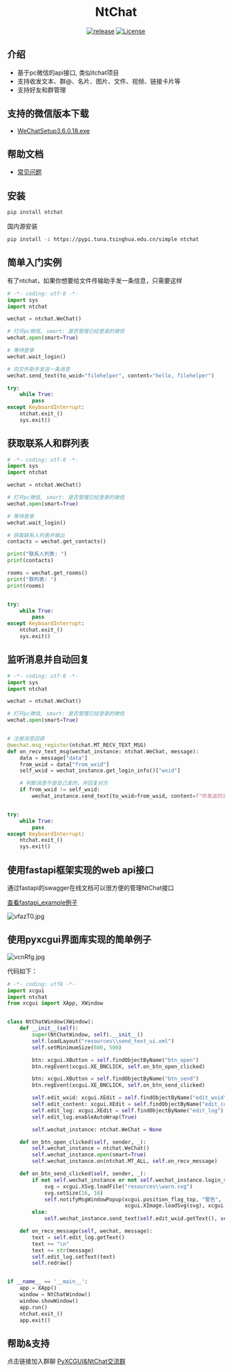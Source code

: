 <h1 align="center">NtChat</h1>
<p align="center">
    <a href="https://github.com/smallevilbeast/ntchat/releases"><img src="https://img.shields.io/badge/release-0.1.5-blue.svg?" alt="release"></a>
    <a href="https://opensource.org/licenses/MIT"><img src="https://img.shields.io/badge/License-MIT-brightgreen.svg?" alt="License"></a>
</p>




## 介绍

- 基于pc微信的api接口, 类似itchat项目
- 支持收发文本、群@、名片、图片、文件、视频、链接卡片等
- 支持好友和群管理
  
## 支持的微信版本下载
- [WeChatSetup3.6.0.18.exe](https://webcdn.m.qq.com/spcmgr/download/WeChat3.6.0.18.exe)

## 帮助文档
- [常见问题](docs/FAQ.md)

## 安装

```bash
pip install ntchat
```
国内源安装
```bash
pip install -i https://pypi.tuna.tsinghua.edu.cn/simple ntchat
```

## 简单入门实例

有了ntchat，如果你想要给文件传输助手发一条信息，只需要这样

```python
# -*- coding: utf-8 -*-
import sys
import ntchat

wechat = ntchat.WeChat()

# 打开pc微信, smart: 是否管理已经登录的微信
wechat.open(smart=True)

# 等待登录
wechat.wait_login()

# 向文件助手发送一条消息
wechat.send_text(to_wxid="filehelper", content="hello, filehelper")

try:
    while True:
        pass
except KeyboardInterrupt:
    ntchat.exit_()
    sys.exit()
```

## 获取联系人和群列表
```python
# -*- coding: utf-8 -*-
import sys
import ntchat

wechat = ntchat.WeChat()

# 打开pc微信, smart: 是否管理已经登录的微信
wechat.open(smart=True)

# 等待登录
wechat.wait_login()

# 获取联系人列表并输出
contacts = wechat.get_contacts()

print("联系人列表: ")
print(contacts)

rooms = wechat.get_rooms()
print("群列表: ")
print(rooms)


try:
    while True:
        pass
except KeyboardInterrupt:
    ntchat.exit_()
    sys.exit()
```

## 监听消息并自动回复

```python
# -*- coding: utf-8 -*-
import sys
import ntchat

wechat = ntchat.WeChat()

# 打开pc微信, smart: 是否管理已经登录的微信
wechat.open(smart=True)


# 注册消息回调
@wechat.msg_register(ntchat.MT_RECV_TEXT_MSG)
def on_recv_text_msg(wechat_instance: ntchat.WeChat, message):
    data = message["data"]
    from_wxid = data["from_wxid"]
    self_wxid = wechat_instance.get_login_info()["wxid"]

    # 判断消息不是自己发的，并回复对方
    if from_wxid != self_wxid:
        wechat_instance.send_text(to_wxid=from_wxid, content=f"你发送的消息是: {data['msg']}")


try:
    while True:
        pass
except KeyboardInterrupt:
    ntchat.exit_()
    sys.exit()
```

## 使用fastapi框架实现的web api接口

通过fastapi的swagger在线文档可以很方便的管理NtChat接口

[查看fastapi_example例子](./fastapi_example)

![vfazT0.jpg](https://s1.ax1x.com/2022/08/29/vfazT0.jpg)


## 使用pyxcgui界面库实现的简单例子

![vcnRfg.jpg](https://s1.ax1x.com/2022/08/23/vcnRfg.jpg)

代码如下：

```python
# -*- coding: utf8 -*-
import xcgui
import ntchat
from xcgui import XApp, XWindow


class NtChatWindow(XWindow):
    def __init__(self):
        super(NtChatWindow, self).__init__()
        self.loadLayout("resources\\send_text_ui.xml")
        self.setMinimumSize(600, 500)

        btn: xcgui.XButton = self.findObjectByName("btn_open")
        btn.regEvent(xcgui.XE_BNCLICK, self.on_btn_open_clicked)

        btn: xcgui.XButton = self.findObjectByName("btn_send")
        btn.regEvent(xcgui.XE_BNCLICK, self.on_btn_send_clicked)

        self.edit_wxid: xcgui.XEdit = self.findObjectByName("edit_wxid")
        self.edit_content: xcgui.XEdit = self.findObjectByName("edit_content")
        self.edit_log: xcgui.XEdit = self.findObjectByName("edit_log")
        self.edit_log.enableAutoWrap(True)

        self.wechat_instance: ntchat.WeChat = None

    def on_btn_open_clicked(self, sender, _):
        self.wechat_instance = ntchat.WeChat()
        self.wechat_instance.open(smart=True)
        self.wechat_instance.on(ntchat.MT_ALL, self.on_recv_message)

    def on_btn_send_clicked(self, sender, _):
        if not self.wechat_instance or not self.wechat_instance.login_status:
            svg = xcgui.XSvg.loadFile("resources\\warn.svg")
            svg.setSize(16, 16)
            self.notifyMsgWindowPopup(xcgui.position_flag_top, "警告", "请先打开并登录微信",
                                      xcgui.XImage.loadSvg(svg), xcgui.notifyMsg_skin_warning)
        else:
            self.wechat_instance.send_text(self.edit_wxid.getText(), self.edit_content.getText())

    def on_recv_message(self, wechat, message):
        text = self.edit_log.getText()
        text += "\n"
        text += str(message)
        self.edit_log.setText(text)
        self.redraw()


if __name__ == '__main__':
    app = XApp()
    window = NtChatWindow()
    window.showWindow()
    app.run()
    ntchat.exit_()
    app.exit()

```

帮助&支持
-------------------------
点击链接加入群聊 [PyXCGUI&NtChat交流群](https://jq.qq.com/?_wv=1027&k=oIXzbTbI)
